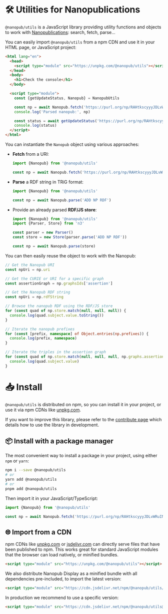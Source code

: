 # 🛠️ Utilities for Nanopublications

`@nanopub/utils` is a JavaScript library providing utility functions and objects to work with [Nanopublications](https://nanopub.net): search, fetch, parse...

You can easily import `@nanopub/utils` from a npm CDN and use it in your HTML page, or JavaScript project:

```html
<html lang="en">
  <head>
    <script type="module" src="https://unpkg.com/@nanopub/utils"></script>
  </head>
  <body>
    <h1>Check the console</h1>
  </body>

  <script type="module">
    const {getUpdateStatus, Nanopub} = NanopubUtils

    const np = await Nanopub.fetch('https://purl.org/np/RAHtkscyyyJDLvWRuINckQrn5rbHzQKvwakNVC3fmRzGU')
    console.log('Parsed nanopub:', np)

    const status = await getUpdateStatus('https://purl.org/np/RAHtkscyyyJDLvWRuINckQrn5rbHzQKvwakNVC3fmRzGU')
    console.log(status)
  </script>
</html>
```

You can instantiate the `Nanopub` object using various approaches:

- **Fetch** from a URI:

  ```typescript
  import {Nanopub} from '@nanopub/utils'

  const np = await Nanopub.fetch('https://purl.org/np/RAHtkscyyyJDLvWRuINckQrn5rbHzQKvwakNVC3fmRzGU')
  ```

- **Parse** a RDF string in TRiG format:

  ```typescript
  import {Nanopub} from '@nanopub/utils'

  const np = await Nanopub.parse('ADD NP RDF')
  ```

- Provide an already parsed **RDF/JS store**:

  ```typescript
  import {Nanopub} from '@nanopub/utils'
  import {Parser, Store} from 'n3'
  
  const parser = new Parser()
  const store = new Store(parser.parse('ADD NP RDF'))
  
  const np = await Nanopub.parse(store)
  ```

You can then easily reuse the object to work with the Nanopub:

```typescript
// Get the Nanopub URI
const npUri = np.uri

// Get the CURIE or URI for a specific graph
const assertionGraph = np.graphsIds['assertion']

// Get the Nanopub RDF string
const npUri = np.rdfString

// Browse the nanopub RDF using the RDF/JS store
for (const quad of np.store.match(null, null, null)) {
  console.log(quad.subject.value.toString())
}

// Iterate the nanopub prefixes
for (const [prefix, namespace] of Object.entries(np.prefixes)) {
  console.log(prefix, namespace)
}

// Iterate the triples in the assertion graph
for (const quad of np.store.match(null, null, null, np.graphs.assertion)) {
  console.log(quad.subject.value)
}
```

# 📥️ Install

`@nanopub/utils` is distributed on npm, so you can install it in your project, or use it via npm CDNs like [unpkg.com](https://unpkg.com).

If you want to improve this library, please refer to the [contribute page](/pages/CONTRIBUTING.html) which details how to use the library in development.

## 📦️ Install with a package manager

The most convenient way to install a package in your project, using either `npm` or `yarn`:

```bash
npm i --save @nanopub/utils
# or
yarn add @nanopub/utils
# or
pnpm add @nanopub/utils
```

Then import it in your JavaScript/TypeScript:

```typescript
import {Nanopub} from '@nanopub/utils'

const np = await Nanopub.fetch('https://purl.org/np/RAHtkscyyyJDLvWRuINckQrn5rbHzQKvwakNVC3fmRzGU')
```

## 🌐 Import from a CDN

npm CDNs like [unpkg.com](https://unpkg.com) or [jsdelivr.com](https://www.jsdelivr.com) can directly serve files that have been published to npm. This works great for standard JavaScript modules that the browser can load natively, or minified bundles.

```html
<script type="module" src="https://unpkg.com/@nanopub/utils"></script>
```

We also distribute Nanopub Display as a minified bundle with all dependencies pre-included, to import the latest version:

```html
<script type="module" src="https://cdn.jsdelivr.net/npm/@nanopub/utils/dist/index.min.js"></script>
```

In production we recommend to use a specific version:

```html
<script type="module" src="https://cdn.jsdelivr.net/npm/@nanopub/utils@1.0.7/dist/index.min.js"></script>
```
